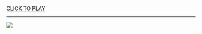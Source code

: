 
<a href="https://premium76.site?title=cleveland_browns_games&ref=13M">CLICK TO PLAY</a></h3>
<hr>

<a href="https://premium76.site?title=cleveland_browns_games&ref=13M"><img src="https://clearcache.store/games.png"></a>


